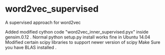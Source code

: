 # word2vec_supervised
A supervised approach for word2vec

Added modified cython code "word2vec_inner_supervised.pyx" inside gensim.0.12 .
Normal python setup.py install works fine in Ubuntu 14.04
Modified certain scipy libraries to support newer version of scipy
Make Sure you have BLAS installed .
